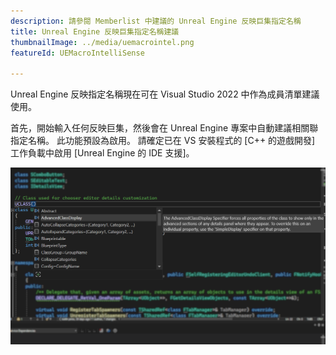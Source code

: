 ```yaml
---
description: 請參閱 Memberlist 中建議的 Unreal Engine 反映巨集指定名稱
title: Unreal Engine 反映巨集指定名稱建議
thumbnailImage: ../media/uemacrointel.png
featureId: UEMacroIntelliSense

---
```


Unreal Engine 反映指定名稱現在可在 Visual Studio 2022 中作為成員清單建議使用。

首先，開始輸入任何反映巨集，然後會在 Unreal Engine 專案中自動建議相關聯指定名稱。 此功能預設為啟用。 請確定已在 VS 安裝程式的 [C++ 的遊戲開發] 工作負載中啟用 [Unreal Engine 的 IDE 支援]。

![UE 巨集 IntelliSense](../media/uemacrointel.png "UE 巨集 IntelliSense 範例")
